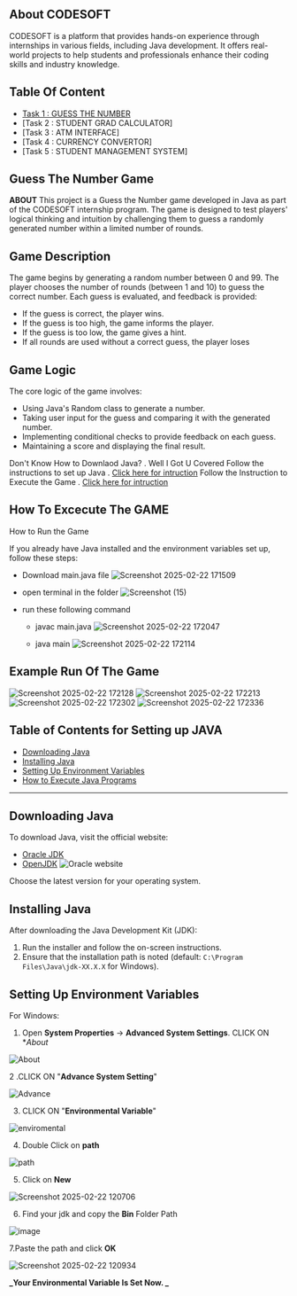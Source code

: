 
## About CODESOFT

CODESOFT is a platform that provides hands-on experience through internships in various fields, including Java development. It offers real-world projects to help students and professionals enhance their coding skills and industry knowledge.

## Table Of Content 
- [Task 1 : GUESS THE NUMBER](#Guess-The-Number-Game)
- [Task 2 : STUDENT GRAD CALCULATOR]
- [Task 3 : ATM INTERFACE]
- [Task 4 : CURRENCY CONVERTOR]
- [Task 5 : STUDENT MANAGEMENT SYSTEM]


## Guess The Number Game

**ABOUT**
This project is a Guess the Number game developed in Java as part of the CODESOFT internship program. The game is designed to test players' logical thinking and intuition by challenging them to guess a randomly generated number within a limited number of rounds.

## Game Description 
The game begins by generating a random number between 0 and 99. The player chooses the number of rounds (between 1 and 10) to guess the correct number. Each guess is evaluated, and feedback is provided:

- If the guess is correct, the player wins.
- If the guess is too high, the game informs the player.
- If the guess is too low, the game gives a hint.
- If all rounds are used without a correct guess, the player loses

## Game Logic

The core logic of the game involves:
- Using Java's Random class to generate a number.
- Taking user input for the guess and comparing it with the generated number.
- Implementing conditional checks to provide feedback on each guess.
- Maintaining a score and displaying the final result.

Don't Know How to Downlaod Java? .
Well I Got U Covered 
Follow the instructions  to set up Java .
[Click here for intruction](#Table-of-content-for-Setting-up-JAVA)
Follow the Instruction to Execute the Game . 
[Click here for intruction](#How-To-Excecute-The-GAME)

## How To Excecute The GAME 

How to Run the Game

If you already have Java installed and the environment variables set up, follow these steps:
- Download main.java file
![Screenshot 2025-02-22 171509](https://github.com/user-attachments/assets/f13b6c75-4a16-445b-aba5-9239c91b5358)

- open terminal in the folder
![Screenshot (15)](https://github.com/user-attachments/assets/49cb2083-ac1d-4df1-9140-d4bfb89ffa9f)


- run these following command
    - javac main.java
      ![Screenshot 2025-02-22 172047](https://github.com/user-attachments/assets/b3839d2b-74fe-4d06-aa05-8aeebf3fa7c5)

    - java main
      ![Screenshot 2025-02-22 172114](https://github.com/user-attachments/assets/d4421856-31e7-423f-8ec1-2e9a26b5ccc5)

      
## Example Run Of The Game 
![Screenshot 2025-02-22 172128](https://github.com/user-attachments/assets/d3375c40-9ec9-4c94-90eb-cb9ba0487e15)
![Screenshot 2025-02-22 172213](https://github.com/user-attachments/assets/dedace74-ef8d-4ea1-949c-9531e3e0f010)
![Screenshot 2025-02-22 172302](https://github.com/user-attachments/assets/bd8bd93f-16aa-493a-8091-1fa6b2ce2abb)
![Screenshot 2025-02-22 172336](https://github.com/user-attachments/assets/f27b9e12-5484-44a2-be59-ee6216a532c3)


## Table of Contents for Setting up JAVA
- [Downloading Java](#downloading-java)
- [Installing Java](#installing-java)
- [Setting Up Environment Variables](#setting-up-environment-variables)
- [How to Execute Java Programs](#how-to-execute-java-programs)

---

## Downloading Java
To download Java, visit the official website:
- [Oracle JDK](https://www.oracle.com/java/technologies/javase-downloads.html)
- [OpenJDK](https://jdk.java.net/)
![Oracle website](https://github.com/user-attachments/assets/872d701c-2fe9-4d42-96e1-a6ecf16dbcfc)


Choose the latest version for your operating system.

## Installing Java
After downloading the Java Development Kit (JDK):
1. Run the installer and follow the on-screen instructions.
2. Ensure that the installation path is noted (default: `C:\Program Files\Java\jdk-XX.X.X` for Windows).

## Setting Up Environment Variables
For Windows:
1. Open **System Properties** → **Advanced System Settings**.
CLICK ON **About*
   
![About](https://github.com/user-attachments/assets/c5964bd3-d431-478a-9862-6d271175f34b)

2 .CLICK ON "**Advance System Setting**"
  
![Advance](https://github.com/user-attachments/assets/19a811ed-4b97-45f1-b09c-f8df4e40ce54)

3.  CLICK ON "**Environmental Variable**"
  
![enviromental](https://github.com/user-attachments/assets/9ce60fd2-6be1-4334-b844-3bdc835bf60d)

4.  Double Click on **path**
  
![path](https://github.com/user-attachments/assets/5993f8d8-324d-422f-a521-2baafc9467e6)

5.  Click on **New**
  
![Screenshot 2025-02-22 120706](https://github.com/user-attachments/assets/8f8a845a-aa45-4b02-97a1-913bf6d003d5)

 6. Find your jdk and copy the **Bin** Folder Path
  
![image](https://github.com/user-attachments/assets/7f9fd5c7-e4dd-497d-9a64-a60f0bdbebee)

 7.Paste the path and click **OK** 
  
![Screenshot 2025-02-22 120934](https://github.com/user-attachments/assets/3692cc6b-3fed-4bc4-a1e0-794347f6a897)

**_Your Environmental Variable Is Set Now. _**  
